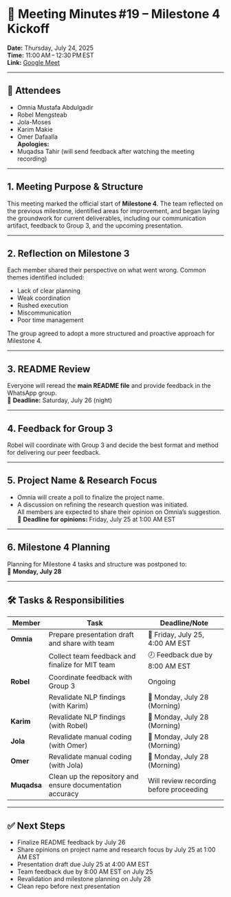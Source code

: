 # 📝 Meeting Minutes #19 – Milestone 4 Kickoff  

**Date:** Thursday, July 24, 2025  
**Time:** 11:00 AM – 12:30 PM EST  
**Link:** [Google Meet](https://meet.google.com/wdg-swcr-dxa)

---

## 👥 Attendees 

- Omnia Mustafa Abdulgadir  
- Robel Mengsteab  
- Jola-Moses  
- Karim Makie  
- Omer Dafaalla  
**Apologies:**
- Muqadsa Tahir (will send feedback after watching the meeting recording)

---

## 1. Meeting Purpose & Structure  

This meeting marked the official start of **Milestone 4**. The team reflected on the previous milestone, identified areas for improvement, and began laying the groundwork for current deliverables, including our communication artifact, feedback to Group 3, and the upcoming presentation.

---

## 2. Reflection on Milestone 3  

Each member shared their perspective on what went wrong. Common themes identified included:
- Lack of clear planning  
- Weak coordination  
- Rushed execution  
- Miscommunication  
- Poor time management

The group agreed to adopt a more structured and proactive approach for Milestone 4.

---

## 3. README Review  

Everyone will reread the **main README file** and provide feedback in the WhatsApp group.  
📅 **Deadline:** Saturday, July 26 (night)

---

## 4. Feedback for Group 3  

Robel will coordinate with Group 3 and decide the best format and method for delivering our peer feedback.

---

## 5. Project Name & Research Focus  

- Omnia will create a poll to finalize the project name.  
- A discussion on refining the research question was initiated.  
All members are expected to share their opinion on Omnia’s suggestion.  
📅 **Deadline for opinions:** Friday, July 25 at 1:00 AM EST

---

## 6. Milestone 4 Planning  

Planning for Milestone 4 tasks and structure was postponed to:  
📅 **Monday, July 28**

---

## 🛠 Tasks & Responsibilities

| Member         | Task                                                                                   | Deadline/Note                                  |
|----------------|----------------------------------------------------------------------------------------|------------------------------------------------|
| **Omnia**      | Prepare presentation draft and share with team                                         | 📅 Friday, July 25, 4:00 AM EST                |
|                | Collect team feedback and finalize for MIT team                                        | 🕗 Feedback due by 8:00 AM EST                 |
| **Robel**      | Coordinate feedback with Group 3                                                       | Ongoing                                        |
|                | Revalidate NLP findings (with Karim)                                                   | 📅 Monday, July 28 (Morning)                  |
| **Karim**      | Revalidate NLP findings (with Robel)                                                   | 📅 Monday, July 28 (Morning)                  |
| **Jola**       | Revalidate manual coding (with Omer)                                                   | 📅 Monday, July 28 (Morning)                  |
| **Omer**       | Revalidate manual coding (with Jola)                                                   | 📅 Monday, July 28 (Morning)                  |
| **Muqadsa**    | Clean up the repository and ensure documentation accuracy                              | Will review recording before proceeding       |

---

## ✅ Next Steps  

- Finalize README feedback by July 26  
- Share opinions on project name and research focus by July 25 at 1:00 AM EST  
- Presentation draft due July 25 at 4:00 AM EST  
- Team feedback due by 8:00 AM EST on July 25  
- Revalidation and milestone planning on July 28  
- Clean repo before next presentation
